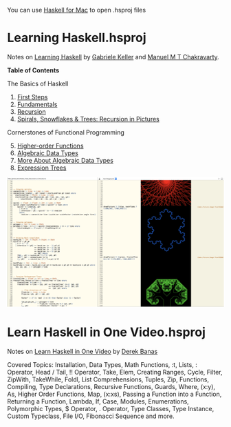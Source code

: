 You can use [Haskell for Mac](http://store.haskellformac.com/) to open .hsproj files

# Learning Haskell.hsproj

Notes on [Learning Haskell](http://learn.hfm.io/) by [Gabriele Keller](https://twitter.com/gckeller) and [Manuel M T Chakravarty](https://twitter.com/TacticalGrace).


**Table of Contents**

The Basics of Haskell

1. [First Steps](http://learn.hfm.io/first_steps.html)
2. [Fundamentals](http://learn.hfm.io/fundamentals.html)
3. [Recursion](http://learn.hfm.io/recursion.html)
4. [Spirals, Snowflakes & Trees: Recursion in Pictures](http://learn.hfm.io/fractals.html)
 

Cornerstones of Functional Programming

5. [Higher-order Functions](http://learn.hfm.io/higher_order.html)
6. [Algebraic Data Types](http://learn.hfm.io/datatypes.html)
7. [More About Algebraic Data Types](http://learn.hfm.io/recursive_datatypes.html)
8. [Expression Trees](http://learn.hfm.io/expressions.html)

![Screenshot](Learning-Haskell.png)

# Learn Haskell in One Video.hsproj
Notes on [Learn Haskell in One Video](https://youtu.be/02_H3LjqMr8) by [Derek Banas
](https://www.youtube.com/channel/UCwRXb5dUK4cvsHbx-rGzSgw)

Covered Topics: Installation, Data Types, Math Functions, :t, Lists, : Operator, Head / Tail, !! Operator, Take, Elem, Creating Ranges, Cycle, Filter, ZipWith, TakeWhile, Foldl, List Comprehensions, Tuples, Zip, Functions, Compiling, Type Declarations, Recursive Functions, Guards, Where, (x:y), As, Higher Order Functions, Map, (x:xs), Passing a Function into a Function, Returning a Function, Lambda, If, Case, Modules, Enumerations, Polymorphic Types, $ Operator, . Operator, Type Classes, Type Instance, Custom Typeclass, File I/O, Fibonacci Sequence and more.
